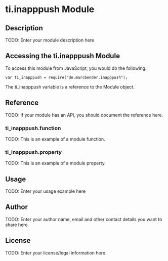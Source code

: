 # ti.inapppush Module

## Description

TODO: Enter your module description here

## Accessing the ti.inapppush Module

To access this module from JavaScript, you would do the following:

    var ti_inapppush = require("de.marcbender.inapppush");

The ti_inapppush variable is a reference to the Module object.

## Reference

TODO: If your module has an API, you should document
the reference here.

### ti_inapppush.function

TODO: This is an example of a module function.

### ti_inapppush.property

TODO: This is an example of a module property.

## Usage

TODO: Enter your usage example here

## Author

TODO: Enter your author name, email and other contact
details you want to share here.

## License

TODO: Enter your license/legal information here.
